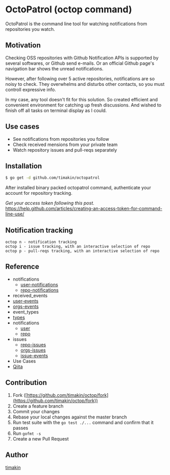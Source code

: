 OctoPatrol (octop command)
========

OctoPatrol is the command line tool for watching notifications from repositories you watch.

## Motivation
Checking OSS repositories with Github Notification APIs is supported by several softwares, or Github send e-mails.
Or an official Github page's navigation bar shows the unread notifications.

However, after following over 5 active repositories, notifications are so noisy to check.
They overwhelms and disturbs other contacts, so you must controll expressive info.

In my case, any tool doesn't fit for this solution.
So created efficient and convenient environment for catching up fresh discussions.
And wished to finish off all tasks on terminal display as I could.

## Use cases
- See notifications from repositories you follow
- Check received mensions from your private team
- Watch repository issues and pull-reqs separately

## Installation
```bash
$ go get -d github.com/timakin/octopatrol
```

After installed binary packed octopatrol command, authenticate your account for repository tracking.

_Get your access token following this post._
https://help.github.com/articles/creating-an-access-token-for-command-line-use/

## Notification tracking
```
octop n - notification tracking
octop i - issue tracking, with an interactive selection of repo
octop p - pull-reqs tracking, with an interactive selection of repo
```

## Reference

- notifications
  - [user-notifications](https://developer.github.com/v3/activity/notifications/#list-your-notifications)
  - [repo-notifications](https://developer.github.com/v3/activity/notifications/#list-your-notifications-in-a-repository)
- received_events
 - [user-events](https://developer.github.com/v3/activity/events/#list-events-that-a-user-has-received)
 - [orgs-events](https://developer.github.com/v3/activity/events/#list-events-for-an-organization)
- event_types
 - [types](https://developer.github.com/v3/activity/events/types/) 
- notifications
  - [user](https://developer.github.com/v3/activity/notifications/#list-your-notifications)
  - [repo](https://developer.github.com/v3/activity/notifications/#list-your-notifications-in-a-repository)
- issues
  - [repo-issues](https://developer.github.com/v3/activity/events/#list-issue-events-for-a-repository)
  - [orgs-issues](https://developer.github.com/v3/activity/events/#list-public-events-for-an-organization)
  - [issue-events](https://developer.github.com/v3/issues/events/)
- Use Cases
 - [Qiita](http://qiita.com/awakia/items/bd4cdfab2b552e2151ad)

## Contribution

1. Fork ([https://github.com/timakin/octop/fork](https://github.com/timakin/octop/fork))
1. Create a feature branch
1. Commit your changes
1. Rebase your local changes against the master branch
1. Run test suite with the `go test ./...` command and confirm that it passes
1. Run `gofmt -s`
1. Create a new Pull Request

## Author

[timakin](https://github.com/timakin)
